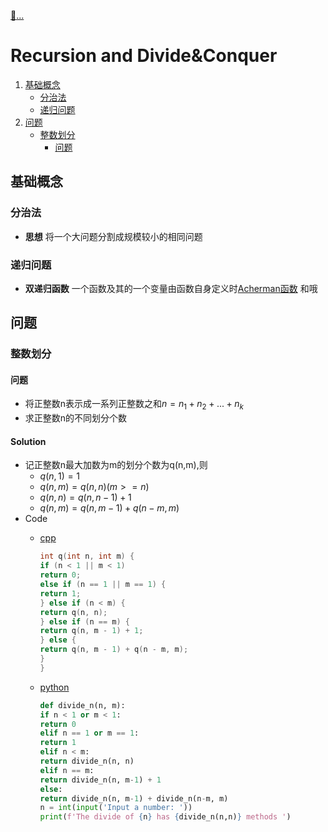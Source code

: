 [:car:...](README.md)

# Recursion and Divide&Conquer 

1. [基础概念](#基础概念)
   * [分治法](#分治法)
   * [递归问题](#递归问题)
2. [问题](#问题)
   * [整数划分](#整数划分)
     * [问题](#问题)

## 基础概念

### 分治法
* **思想** 将一个大问题分割成规模较小的相同问题 

### 递归问题
* **双递归函数** 一个函数及其的一个变量由函数自身定义时[Acherman函数](https://en.wikipedia.org/wiki/Ackermann_function)
和哦
## 问题
### 整数划分
#### 问题
* 将正整数n表示成一系列正整数之和$n=n_1+n_2+...+n_k$
* 求正整数n的不同划分个数

#### Solution
* 记正整数n最大加数为m的划分个数为q(n,m),则
   * $q(n,1) = 1$
   * $q(n,m) = q(n,n) (m >= n)$
   * $q(n,n) = q(n, n-1) + 1$
   * $q(n,m) = q(n, m-1) + q(n-m, m)$
* Code
    * [ cpp ](https://github.com/ACupofAir/Algorithm/blob/main/chp2_recursive_divide_conquer/divide_n.cpp)
      ```cpp
      int q(int n, int m) {
      if (n < 1 || m < 1)
      return 0;
      else if (n == 1 || m == 1) {
      return 1;
      } else if (n < m) {
      return q(n, n);
      } else if (n == m) {
      return q(n, m - 1) + 1;
      } else {
      return q(n, m - 1) + q(n - m, m);
      }
      }
      ```

    * [ python ](https://github.com/ACupofAir/Algorithm/blob/main/chp2_recursive_divide_conquer/divide_n.py)
        ```python
        def divide_n(n, m):
        if n < 1 or m < 1:
        return 0
        elif n == 1 or m == 1:
        return 1
        elif n < m:
        return divide_n(n, n)
        elif n == m:
        return divide_n(n, m-1) + 1
        else:
        return divide_n(n, m-1) + divide_n(n-m, m)
        n = int(input('Input a number: '))
        print(f'The divide of {n} has {divide_n(n,n)} methods ')
        ```
